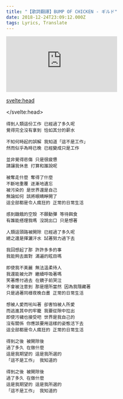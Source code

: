 ```yaml
---
title: "【歌詞翻譯】BUMP OF CHICKEN - ギルド"
date: 2018-12-24T23:09:12.000Z
tags: Lyrics, Translate
---
```


<iframe id="video" src="https://www.youtube.com/embed/wwVlJfJgWJI" title="YouTube video player" frameborder="0" allow="accelerometer; autoplay; clipboard-write; encrypted-media; gyroscope; picture-in-picture" allowfullscreen></iframe>

<svelte:head>
  <script src="../subtitle/youtube.external.subtitle.min.js"></script>
  <script src="../subtitle/subtitles.parser.js"></script>
</svelte:head>

<script>
  import { onMount } from 'svelte';
  let subfile = '../subtitle/bump-of-chicken-guild.srt'
  onMount(() => {
    var loadSRT = function(url, callback) {
      var httpRequest = new XMLHttpRequest();
      httpRequest.onreadystatechange = function() {
        if (httpRequest.readyState === XMLHttpRequest.DONE) {
          var subtitles = parser.fromSrt(httpRequest.responseText, true);
          for (var i in subtitles) {
            subtitles[i] = {
              start : subtitles[i].startTime / 1000,
              end   : subtitles[i].endTime / 1000,
              text  : subtitles[i].text
            };
          }
          callback(subtitles);
        }
      };
      httpRequest.open('GET', url, true);
      httpRequest.send(null);
    };
    loadSRT(subfile, function(subtitles) {
      var youtubeExternalSubtitle = new YoutubeExternalSubtitle.Subtitle(document.getElementById('video'), subtitles);
    });
  })
</script>

```
得到人類這份工作 已經過了多久呢
覺得完全沒有拿到 恰如其分的薪水

不知何時起的誤解 我知道「這不是工作」
然而似乎為時已晚 已經變成只是工作

並非覺得悲傷 只是很疲憊
請讓我休息 打算和誰說呢

被奪走什麼 奪得了什麼
不斷地重覆 逐漸地遺忘
被污染的 是世界還是自己
無論如何 該將眼睛睜開了
這全部都是令人瘋狂的 正常的日常生活

感到饑餓的空殼 不願動彈 等待餌食
有誰能搭理我嗎 沒說出口 只是想著

人類這頭路被開除 已經過了多久呢
總之還是揮灑汗水 試著努力過下去

我回想起了那 許許多多的事
我能夠去面對 滿遍的眩目嗎

即使我不美麗 無法溫柔待人
我還能被允許 繼續呼吸著嗎
笑著應付過去 在鏡子前哭泣
不會被注意到 那是理所當然 因為我隱藏著
只是過著同樣夜晚白晝 正常的日常生活

想被人愛而吼叫著 卻害怕被人所愛
而逃進其中的牢籠 我要從隙中拉出
即使污穢也接受吧 世界是我自己的
沒有關係 你應該要用這樣的姿態活下去
這全部都是令人瘋狂的 正常的日常生活

得到之後 被開除後
過了多久 在做什麼
這是我期望的 這是我所選的
「這不是工作」 我知道的

得到之後 被開除後
過了多久 在做什麼
這是我期望的 這是我所選的
「這不是工作」 我知道的
```